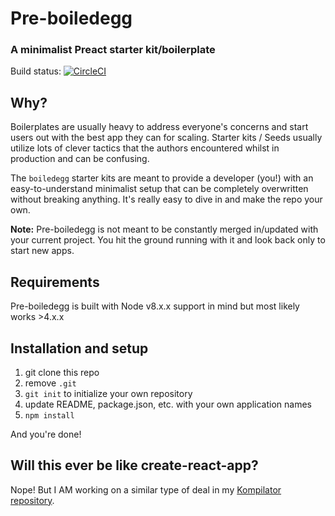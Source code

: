 # Pre-boiledegg

### A minimalist Preact starter kit/boilerplate

Build status: [![CircleCI](https://circleci.com/gh/asteridux/pre-boiledegg.svg?style=svg)](https://circleci.com/gh/AntJanus/asteridux:Why)

## Why?
Boilerplates are usually heavy to address everyone's concerns and start users out with the best app they can for scaling. Starter kits / Seeds usually utilize lots of clever tactics that the authors encountered whilst in production and can be confusing.

The `boiledegg` starter kits are meant to provide a developer (you!) with an easy-to-understand minimalist setup that can be completely overwritten without breaking anything. It's really easy to dive in and make the repo your own.

**Note:** Pre-boiledegg is not meant to be constantly merged in/updated with your current project. You hit the ground running with it and look back only to start new apps.

## Requirements

Pre-boiledegg is built with Node v8.x.x support in mind but most likely works >4.x.x

## Installation and setup

1. git clone this repo
2. remove `.git`
3. `git init` to initialize your own repository
4. update README, package.json, etc. with your own application names
5. `npm install`

And you're done!

## Will this ever be like create-react-app?

Nope! But I AM working on a similar type of deal in my [Kompilator repository](https://https://github.com/asteridux/kompilator).